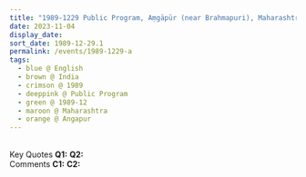 ```yaml
---
title: "1989-1229 Public Program, Aṃgāpūr (near Brahmapuri), Maharashtra, India"
date: 2023-11-04
display_date: 
sort_date: 1989-12-29.1
permalink: /events/1989-1229-a
tags:
  - blue @ English
  - brown @ India
  - crimson @ 1989
  - deeppink @ Public Program
  - green @ 1989-12
  - maroon @ Maharashtra
  - orange @ Angapur
---
```


<br>

<wave-list>
  <list-title color="DarkSeaGreen" width="55">Key Quotes</list-title>
  <list-item color="BlanchedAlmond" width="280"><b>Q1:</b> <i></i></list-item>
  <list-item color="Lavender" width="280"><b>Q2:</b> <i></i></list-item>
</wave-list>

<br>

<wave-list>
  <list-title color="DarkSeaGreen" width="55">Comments</list-title>
  <list-item color="BlanchedAlmond" width="280"><b>C1:</b> <i></i></list-item>
  <list-item color="Lavender" width="280"><b>C2:</b> <i></i></list-item>
</wave-list>